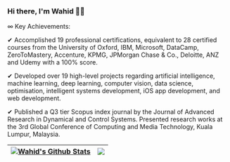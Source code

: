 ### Hi there, I'm Wahid 👋🏻

∞ Key Achievements: 

✔ Accomplished 19 professional certifications, equivalent to 28 certified courses from the University of Oxford, IBM, Microsoft, DataCamp, ZeroToMastery, Accenture, KPMG, JPMorgan Chase & Co., Deloitte, ANZ and Udemy with a 100% score.

✔ Developed over 19 high-level projects regarding artificial intelligence, machine learning, deep learning, computer vision, data science, optimisation, intelligent systems development, iOS app development, and web development.

✔ Published a Q3 tier Scopus index journal by the Journal of Advanced Research in Dynamical and Control Systems. Presented research works at the 3rd Global Conference of Computing and Media Technology, Kuala Lumpur, Malaysia.

| <a href="https://github.com/anuraghazra/github-readme-stats"><img align="center" src="https://github-readme-stats.vercel.app/api?username=wahidulalamriyad&show_icons=true&include_all_commits=true&theme=nord&hide_border=true" alt="Wahid's Github Stats" /></a> | <a href="https://github.com/anuraghazra/github-readme-stats"><img align="center" src="https://github-readme-stats.vercel.app/api/top-langs/?username=wahidulalamriyad&langs_count=8&layout=compact&theme=nord&hide_border=true" /></a> |
| ------------- | ------------- |
